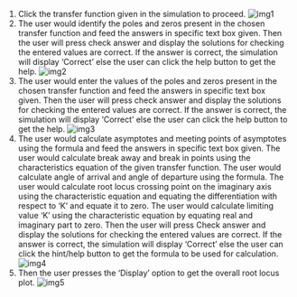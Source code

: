 1. Click the transfer function given in the simulation to proceed.
![img1](https://user-images.githubusercontent.com/24456237/171035749-c769cc6e-a01e-44a8-a1f7-c49edd8146d7.png) 
2. The user would identify the poles and zeros present in the chosen transfer function and feed the answers in specific text box given. Then the user will press check answer and display the solutions for checking the entered values are correct. If the answer is correct, the simulation will display ‘Correct’ else the user can click the help button to get the help.
![img2](https://user-images.githubusercontent.com/109040505/179388226-04fe5d01-e066-46da-bd86-cd67b3620d21.PNG)  
3. The user would enter the values of the poles and zeros present in the chosen transfer function and feed the answers in specific text box given. Then the user will press check answer and display the solutions for checking the entered values are correct. If the answer is correct, the simulation will display ‘Correct’ else the user can click the help button to get the help.
![img3](https://user-images.githubusercontent.com/109040505/179388229-d83297dc-deff-4f8f-90b0-e0616279ab9f.PNG) 
4. The user would calculate asymptotes and meeting points of asymptotes using the formula and feed the answers in specific text box given. The user would calculate break away and break in points using the characteristics equation of the given transfer function. The user would calculate angle of arrival and angle of departure using the formula. The user would calculate root locus crossing point on the imaginary axis using the characteristic equation and equating the differentiation with respect to ‘K’ and equate it to zero. The user would calculate limiting value ‘K’ using the characteristic equation by equating real and imaginary part to zero. Then the user will press Check answer and display the solutions for checking the entered values are correct. If the answer is correct, the simulation will display ‘Correct’ else the user can click the hint/help button to get the formula to be used for calculation.
![img4](https://user-images.githubusercontent.com/109040505/179388230-2c01d680-9469-4fcc-9646-ccfbc802caf1.PNG) 
5. Then the user presses the ‘Display’ option to get the overall root locus plot. 
![img5](https://user-images.githubusercontent.com/109040505/179388232-1f0e93d5-d60e-4ae4-971c-9fc8a66a4a14.PNG) 
